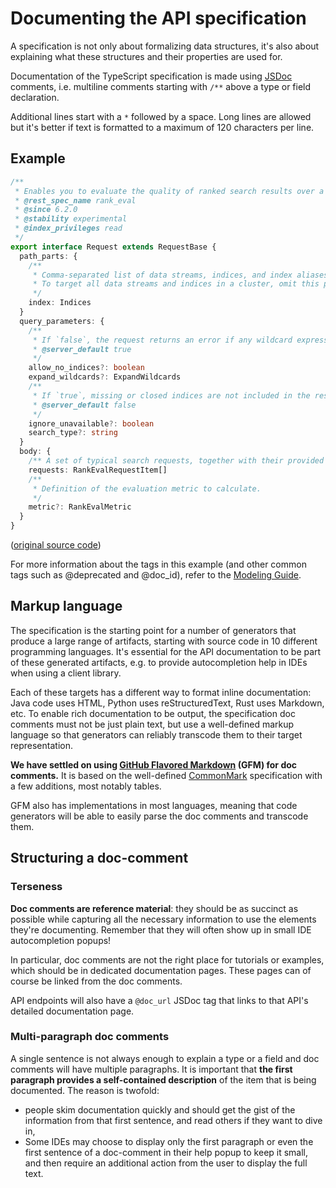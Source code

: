 # Documenting the API specification

A specification is not only about formalizing data structures, it's also about explaining what these structures and their properties are used for.

Documentation of the TypeScript specification is made using [JSDoc](https://jsdoc.app/) comments, i.e. multiline comments starting with `/**` above a type or field declaration.

Additional lines start with a `*` followed by a space. Long lines are allowed but it's better if text is formatted to a maximum of 120 characters per line.

## Example

```ts
/**
 * Enables you to evaluate the quality of ranked search results over a set of typical search queries.
 * @rest_spec_name rank_eval
 * @since 6.2.0
 * @stability experimental
 * @index_privileges read
 */
export interface Request extends RequestBase {
  path_parts: {
    /**
     * Comma-separated list of data streams, indices, and index aliases used to limit the request. Wildcard (`*`) expressions are supported.
     * To target all data streams and indices in a cluster, omit this parameter or use `_all` or `*`.
     */
    index: Indices
  }
  query_parameters: {
    /**
     * If `false`, the request returns an error if any wildcard expression, index alias, or `_all` value targets only missing or closed indices. This behavior applies even if the request targets other open indices. For example, a request targeting `foo*,bar*` returns an error if an index starts with `foo` but no index starts with `bar`.
     * @server_default true
     */
    allow_no_indices?: boolean
    expand_wildcards?: ExpandWildcards
    /**
     * If `true`, missing or closed indices are not included in the response.
     * @server_default false
     */
    ignore_unavailable?: boolean
    search_type?: string
  }
  body: {
    /** A set of typical search requests, together with their provided ratings. */
    requests: RankEvalRequestItem[]
    /**
     * Definition of the evaluation metric to calculate.
     */
    metric?: RankEvalMetric
  }
}
```

([original source code](https://github.com/elastic/elasticsearch-specification/blob/main/specification/_global/rank_eval/RankEvalRequest.ts))

For more information about the tags in this example (and other common tags such
as @deprecated and @doc_id), refer to the [Modeling Guide](https://github.com/elastic/elasticsearch-specification/blob/main/docs/modeling-guide.md#additional-information).

## Markup language

The specification is the starting point for a number of generators that produce a large range of artifacts, starting with source code in 10 different programming languages. It's essential for the API documentation to be part of these generated artifacts, e.g. to provide autocompletion help in IDEs when using a client library.

Each of these targets has a different way to format inline documentation: Java code uses HTML, Python uses reStructuredText, Rust uses Markdown, etc. To enable rich documentation to be output, the specification doc comments must not be just plain text, but use a well-defined markup language so that generators can reliably transcode them to their target representation.

**We have settled on using [GitHub Flavored Markdown](https://github.github.com/gfm/) (GFM) for doc comments.** It is based on the well-defined [CommonMark](https://commonmark.org/) specification with a few additions, most notably tables.

GFM also has implementations in most languages, meaning that code generators will be able to easily parse the doc comments and transcode them.

## Structuring a doc-comment

### Terseness

**Doc comments are reference material**: they should be as succinct as possible while capturing all the necessary information to use the elements they're documenting. Remember that they will often show up in small IDE autocompletion popups!

In particular, doc comments are not the right place for tutorials or examples, which should be in dedicated documentation pages. These pages can of course be linked from the doc comments.

API endpoints will also have a `@doc_url` JSDoc tag that links to that API's detailed documentation page.

### Multi-paragraph doc comments

A single sentence is not always enough to explain a type or a field and doc comments will have multiple paragraphs. It is important that **the first paragraph provides a self-contained description** of the item that is being documented. The reason is twofold:
- people skim documentation quickly and should get the gist of the information from that first sentence, and read others if they want to dive in,
- Some IDEs may choose to display only the first paragraph or even the first sentence of a doc-comment in their help popup to keep it small, and then require an additional action from the user to display the full text.

